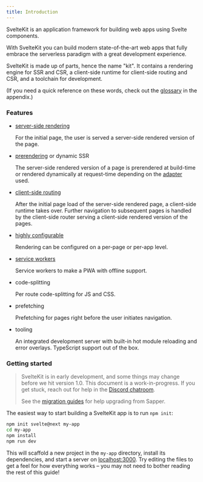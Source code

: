 ```yaml
---
title: Introduction
---
```


SvelteKit is an application framework for building web apps using Svelte components.

With SvelteKit you can build modern state-of-the-art web apps that fully embrace the serverless paradigm with a great development experience.

SvelteKit is made up of parts, hence the name "kit". It contains a rendering engine for SSR and CSR, a client-side runtime for client-side routing and CSR, and a toolchain for development.

(If you need a quick reference on these words, check out the [glossary](#appendix) in the appendix.)

### Features

- [server-side rendering](#appendix-ssr)
    
    For the initial page, the user is served a server-side rendered version of the page.

- [prerendering](#appendix-prerendering) or dynamic SSR

    The server-side rendered version of a page is prerendered at build-time or rendered dynamically at request-time depending on the [adapter](#adapters) used.

- [client-side routing](#appendix-routing)

    After the initial page load of the server-side rendered page, a client-side runtime takes over. Further navigation to subsequent pages is handled by the client-side router serving a client-side rendered version of the pages.

- [highly configurable](#rendering)

    Rendering can be configured on a per-page or per-app level.

- [service workers](#service-workers)

    Service workers to make a PWA with offline support.

- code-splitting

    Per route code-splitting for JS and CSS.

- prefetching

    Prefetching for pages right before the user initiates navigation.

- tooling

    An integrated development server with built-in hot module reloading and error overlays. TypeScript support out of the box.

### Getting started

> SvelteKit is in early development, and some things may change before we hit version 1.0. This document is a work-in-progress. If you get stuck, reach out for help in the [Discord chatroom](https://svelte.dev/chat).
>
> See the [migration guides](/migrating) for help upgrading from Sapper.

The easiest way to start building a SvelteKit app is to run `npm init`:

```bash
npm init svelte@next my-app
cd my-app
npm install
npm run dev
```

This will scaffold a new project in the `my-app` directory, install its dependencies, and start a server on [localhost:3000](http://localhost:3000). Try editing the files to get a feel for how everything works – you may not need to bother reading the rest of this guide!
